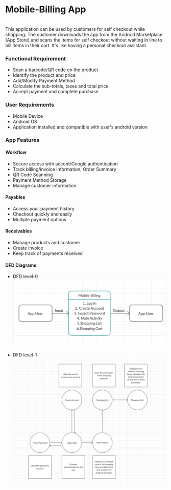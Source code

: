 # Mobile-Billing App
<br>
This application can be used by customers for self checkout while shopping. The customer downloads the app from the Android Marketplace (App Store) and scans the items for self checkout without waiting in line to bill items in their cart. It's like having a personal checkout assistant.

<br>

### Functional Requirement

- Scan a barcode/QR code on the product
- Identify the product and price
- Add/Modify Payment Method
- Calculate the sub-totals, taxes and total price
- Accept payment and complete purchase

### User Requirements
- Mobile Device
- Android OS
- Application installed and compatible with user's android version

### App Features

#### Workflow

- Secure access with accont/Google authentication
- Track billing/invoice information, Order Summary
- QR Code Scanning
- Payment Method Storage
- Manage customer information

#### Payables

- Access your payment history
- Checkout quickly and easily
- Multiple payment options

#### Receivables

- Manage products and customer
- Create invoice
- Keep track of payments received

#### DFD Diagrams
- DFD level-0
![Image](DFD-0.jpg)

- DFD level-1
![Image1](DFD-1.jpg)

